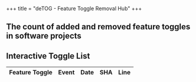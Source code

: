 +++
title = "deTOG - Feature Toggle Removal Hub"
+++

<!-- 
A comprehensive collection of resources focused on **removing feature toggles**

Feature toggles are powerful for deployment and experimentation, but they can accumulate over time. This site focuses specifically on state-of-the-art strategies, tools, and research for safely removing unused toggles and preventing toggle-related complexity.

 ## Recent additions

- New paper: "[Exploring Influence of Feature Toggles on Code Complexity](https://dl.acm.org/doi/abs/10.1145/3661167.3661190)" (2024)
- Added: ...
- Updated: ...
-->

## The count of added and removed feature toggles in software projects
<div id="vis"></div>

<script src="https://cdn.jsdelivr.net/npm/vega@5"></script>
<script src="https://cdn.jsdelivr.net/npm/vega-lite@4"></script>
<script src="https://cdn.jsdelivr.net/npm/vega-embed@6"></script>
<script>
const spec = {
  "description": "Added vs Removed feature gates over time",
  "data": {
    "url": "data/feature_gates_events.csv",
    "format": {"type":"csv","parse":{"date":"date"}}
  },
  "transform": [
    {"aggregate":[{"op":"count","as":"count"}],"groupby":["date","event"]}
  ],
  "width":650,
  "height":400,
  "mark": {
    "type": "line",
    "point": true    // show points for tooltip interactivity
  },
  "encoding": {
     "x": {
       "field": "date",
       "type": "temporal",
       "title": "Date",
       "axis": {
         "format": "%Y",
         "tickCount": {"interval": "year"}
       }
     },
      "y": {"field":"count","type":"quantitative","title":"Number of Toggles"},
     "color": {
       "field": "event",
       "type": "nominal",
       "title": "Event",
       "scale": {
         "domain": ["removed", "added"],
         "range": ["red", "blue"]
       },
       "legend": {
         "orient": "top-right"
       }
     },
     "tooltip": [
       {"field":"date","type":"temporal","title":"Date"},
       {"field":"count","type":"quantitative","title":"Count"},
       {"field":"event","type":"nominal","title":"Event"}
     ]
    }
  };

function draw() {
  vegaEmbed('#vis', spec, {actions:false});
}

setInterval(draw, 1000 * 60 * 60 * 6);
draw();
</script>

## Interactive Toggle List

<link rel="stylesheet" href="https://cdn.datatables.net/1.13.4/css/jquery.dataTables.min.css"/>
<script src="https://cdn.jsdelivr.net/npm/papaparse@5"></script>
<script src="https://code.jquery.com/jquery-3.5.1.min.js"></script>
<script src="https://cdn.datatables.net/1.13.4/js/jquery.dataTables.min.js"></script>

<table id="toggle-table" class="display" style="width:100%">
  <thead>
    <tr>
      <th>Feature Toggle</th>
      <th>Event</th>
      <th>Date</th>
      <th>SHA</th>
      <th>Line</th>
    </tr>
  </thead>
</table>

<script>
fetch("data/feature_gates_events.csv")
  .then(r => r.text())
  .then(text => {
    const rows = Papa.parse(text, { header: true }).data;
    const summary = {};
    rows.forEach(r => {
      const f = r.feature;
      summary[f] = summary[f] || { feature: f, created: null, removed: null };
      if (r.event === "added") {
        if (!summary[f].created || r.date < summary[f].created) summary[f].created = r.date;
      }
      if (r.event === "removed") {
        if (!summary[f].removed || r.date > summary[f].removed) summary[f].removed = r.date;
      }
    });
    const data = Object.values(summary).map(o => {
      const lifetime = o.created && o.removed
        ? Math.round((new Date(o.removed) - new Date(o.created)) / (1000 * 60 * 60 * 24))
        : "";
      return [o.feature, o.removed ? "removed" : "active", o.created, o.removed || "", lifetime];
    });
    $("#toggle-table").DataTable({
      data,
      columns: [
        { title: "Feature Toggle" },
        { title: "Event" },
        { title: "Date" },
        { title: "SHA" },
        { title: "Line" }
      ],
      order: [[2, "desc"]],
      pageLength: 25
    });
  });
</script>